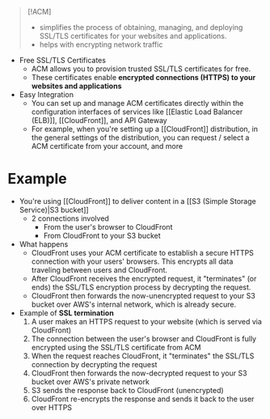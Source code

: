 
>[!ACM]
>- simplifies the process of obtaining, managing, and deploying SSL/TLS certificates for your websites and applications.
>- helps with encrypting network traffic

- Free SSL/TLS Certificates
	- ACM allows you to provision trusted SSL/TLS certificates for free. 
	- These certificates enable **encrypted connections (HTTPS) to your websites and applications**
- Easy Integration
	- You can set up and manage ACM certificates directly within the configuration interfaces of services like  [[Elastic Load Balancer (ELB)]], [[CloudFront]], and API Gateway
	- For example, when you're setting up a [[CloudFront]] distribution, in the general settings of the distribution, you can request / select a ACM certificate from your account, and more

# Example
- You're using [[CloudFront]] to deliver content in a [[S3 (Simple Storage Service)|S3 bucket]]
	- 2 connections involved
		- From the user's browser to CloudFront
		- From CloudFront to your S3 bucket
- What happens
	- CloudFront uses your ACM certificate to establish a secure HTTPS connection with your users' browsers. This encrypts all data traveling between users and CloudFront.
	- After CloudFront receives the encrypted request, it "terminates" (or ends) the SSL/TLS encryption process by decrypting the request.
	- CloudFront then forwards the now-unencrypted request to your S3 bucket over AWS's internal network, which is already secure.
- Example of **SSL termination**
	1.  A user makes an HTTPS request to your website (which is served via CloudFront)
	2.  The connection between the user's browser and CloudFront is fully encrypted using the SSL/TLS certificate from ACM
	3.  When the request reaches CloudFront, it "terminates" the SSL/TLS connection by decrypting the request
	4.  CloudFront then forwards the now-decrypted request to your S3 bucket over AWS's private network
	5.  S3 sends the response back to CloudFront (unencrypted)
	6. CloudFront re-encrypts the response and sends it back to the user over HTTPS